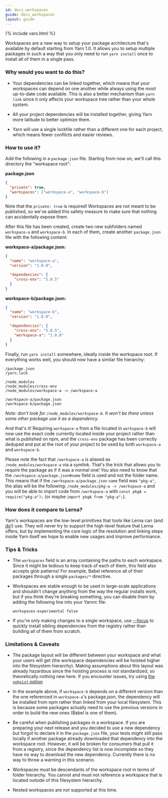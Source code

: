 ```yaml
---
id: docs_workspaces
guide: docs_workspaces
layout: guide
---
```


{% include vars.html %}

Workspaces are a new way to setup your package architecture that's available by default starting from Yarn 1.0. It allows you to setup multiple packages in such a way that you only need to run `yarn install` once to install all of them in a single pass.

### Why would you want to do this? <a class="toc" id="toc-why-would-you-want-to-do-this" href="#toc-why-would-you-want-to-do-this"></a>

- Your dependencies can be linked together, which means that your workspaces can depend on one another while always using the most up-to-date code available. This is also a better mechanism than `yarn link` since it only affects your workspace tree rather than your whole system.

- All your project dependencies will be installed together, giving Yarn more latitude to better optimize them.

- Yarn will use a single lockfile rather than a different one for each project, which means fewer conflicts and easier reviews.

### How to use it? <a class="toc" id="toc-how-to-use-it" href="#toc-how-to-use-it"></a>

Add the following in a `package.json` file. Starting from now on, we'll call this directory the "workspace root":

**package.json**

```json
{
  "private": true,
  "workspaces": ["workspace-a", "workspace-b"]
}
```

Note that the `private: true` is required! Workspaces are not meant to be published, so we've added this safety measure to make sure that nothing can accidentally expose them.

After this file has been created, create two new subfolders named `workspace-a` and `workspace-b`. In each of them, create another `package.json` file with the following content:

**workspace-a/package.json:**

```json
{
  "name": "workspace-a",
  "version": "1.0.0",

  "dependencies": {
    "cross-env": "5.0.5"
  }
}
```

**workspace-b/package.json:**

```json
{
  "name": "workspace-b",
  "version": "1.0.0",

  "dependencies": {
    "cross-env": "5.0.5",
    "workspace-a": "1.0.0"
  }
}
```

Finally, run `yarn install` somewhere, ideally inside the workspace root. If everything works well, you should now have a similar file hierarchy:

```
/package.json
/yarn.lock

/node_modules
/node_modules/cross-env
/node_modules/workspace-a -> /workspace-a

/workspace-a/package.json
/workspace-b/package.json
```

_Note: don't look for `/node_modules/workspace-b`. It won't be there unless some other package use it as a dependency._

And that's it! Requiring `workspace-a` from a file located in `workspace-b` will now use the exact code currently located inside your project rather than what is published on npm, and the `cross-env` package has been correctly deduped and put at the root of your project to be used by both `workspace-a` and `workspace-b`.

Please note the fact that `/workspace-a` is aliased as `/node_modules/workspace-a` via a symlink.
That's the trick that allows you to require the package as if it was a normal one!
You also need to know that the `/workspace-a/package.json#name` field is used and not the folder name.
This means that if the `/workspace-a/package.json` `name` field was `"pkg-a"`, the alias will be the following:
`/node_modules/pkg-a -> /workspace-a` and you will be able to import code from `/workspace-a` with `const pkgA = require("pkg-a");` (or maybe `import pkgA from "pkg-a";`).

### How does it compare to Lerna? <a class="toc" id="toc-how-does-it-compare-to-lerna" href="#toc-how-does-it-compare-to-lerna"></a>

Yarn's workspaces are the low-level primitives that tools like Lerna can (and [do](https://github.com/lerna/lerna/pull/899)!) use. They will never try to support the high-level feature that Lerna offers, but by implementing the core logic of the resolution and linking steps inside Yarn itself we hope to enable new usages and improve performance.

### Tips & Tricks <a class="toc" id="toc-tips-tricks" href="#toc-tips-tricks"></a>

- The `workspaces` field is an array containing the paths to each workspace. Since it might be tedious to keep track of each of them, this field also accepts glob patterns! For example, Babel reference all of their packages through a single `packages/*` directive.

- Workspaces are stable enough to be used in large-scale applications and shouldn't change anything from the way the regular installs work, but if you think they're breaking something, you can disable them by adding the following line into your Yarnrc file:

  ```
  workspaces-experimental false
  ```

- If you're only making changes to a single workspace, use [--focus](/blog/2018/05/18/focused-workspaces) to quickly install sibling dependencies from the registry rather than building all of them from scratch.

### Limitations & Caveats <a class="toc" id="toc-limitations-caveats" href="#toc-limitations-caveats"></a>

- The package layout will be different between your workspace and what your users will get (the workspace dependencies will be hoisted higher into the filesystem hierarchy). Making assumptions about this layout was already hazardous since the hoisting process is not standardized, so theoretically nothing new here. If you encounter issues, try using [the `nohoist` option](/blog/2018/02/15/nohoist/)

- In the example above, if `workspace-b` depends on a different version than the one referenced in `workspace-a`'s package.json, the dependency will be installed from npm rather than linked from your local filesystem. This is because some packages actually need to use the previous versions in order to build the new ones (Babel is one of them).

- Be careful when publishing packages in a workspace. If you are preparing your next release and you decided to use a new dependency but forgot to declare it in the `package.json` file, your tests might still pass locally if another package already downloaded that dependency into the workspace root. However, it will be broken for consumers that pull it from a registry, since the dependency list is now incomplete so they have no way to download the new dependency. Currently there is no way to throw a warning in this scenario.

- Workspaces must be descendants of the workspace root in terms of folder hierarchy. You cannot and must not reference a workspace that is located outside of this filesystem hierarchy.

- Nested workspaces are not supported at this time.
